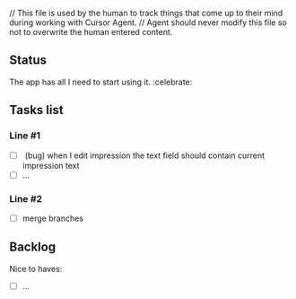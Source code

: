 // This file is used by the human to track things that come up to their mind during working with Cursor Agent.
// Agent should never modify this file so not to overwrite the human entered content.

## Status
The app has all I need to start using it. :celebrate:

## Tasks list

### Line #1
- [ ] <in progress> (bug) when I edit impression the text field should contain current impression text
- [ ] ...

### Line #2
- [ ] merge branches

## Backlog

Nice to haves:
- [ ] ...
